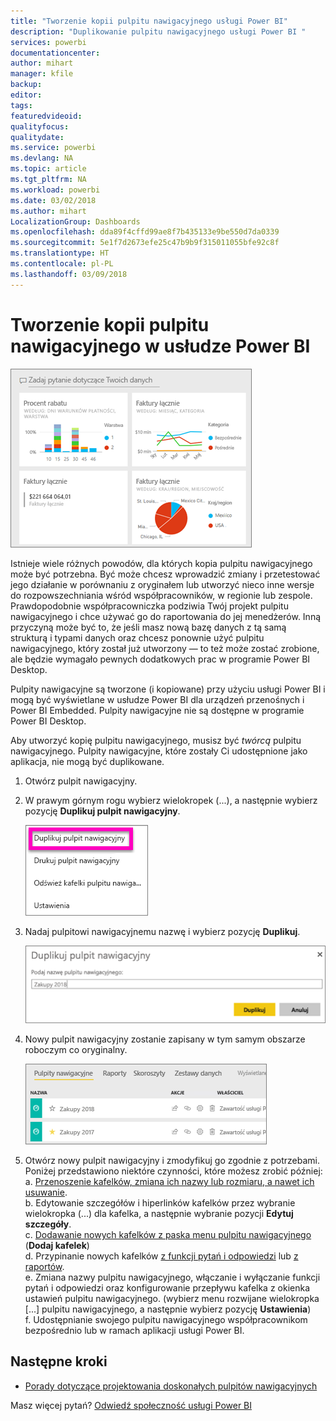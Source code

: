 ```yaml
---
title: "Tworzenie kopii pulpitu nawigacyjnego usługi Power BI"
description: "Duplikowanie pulpitu nawigacyjnego usługi Power BI "
services: powerbi
documentationcenter: 
author: mihart
manager: kfile
backup: 
editor: 
tags: 
featuredvideoid: 
qualityfocus: 
qualitydate: 
ms.service: powerbi
ms.devlang: NA
ms.topic: article
ms.tgt_pltfrm: NA
ms.workload: powerbi
ms.date: 03/02/2018
ms.author: mihart
LocalizationGroup: Dashboards
ms.openlocfilehash: dda89f4cffd99ae8f7b435133e9be550d7da0339
ms.sourcegitcommit: 5e1f7d2673efe25c47b9b9f315011055bfe92c8f
ms.translationtype: HT
ms.contentlocale: pl-PL
ms.lasthandoff: 03/09/2018
---
```

# <a name="create-a-copy-of-a-dashboard-in-power-bi-service"></a>Tworzenie kopii pulpitu nawigacyjnego w usłudze Power BI
![pulpit nawigacyjny](media/service-dashboard-copy/power-bi-dashboard.png)

 Istnieje wiele różnych powodów, dla których kopia pulpitu nawigacyjnego może być potrzebna. Być może chcesz wprowadzić zmiany i przetestować jego działanie w porównaniu z oryginałem lub utworzyć nieco inne wersje do rozpowszechniania wśród współpracowników, w regionie lub zespole. Prawdopodobnie współpracowniczka podziwia Twój projekt pulpitu nawigacyjnego i chce używać go do raportowania do jej menedżerów. Inną przyczyną może być to, że jeśli masz nową bazę danych z tą samą strukturą i typami danych oraz chcesz ponownie użyć pulpitu nawigacyjnego, który został już utworzony — to też może zostać zrobione, ale będzie wymagało pewnych dodatkowych prac w programie Power BI Desktop. 

Pulpity nawigacyjne są tworzone (i kopiowane) przy użyciu usługi Power BI i mogą być wyświetlane w usłudze Power BI dla urządzeń przenośnych i Power BI Embedded.  Pulpity nawigacyjne nie są dostępne w programie Power BI Desktop. 

Aby utworzyć kopię pulpitu nawigacyjnego, musisz być *twórcą* pulpitu nawigacyjnego. Pulpity nawigacyjne, które zostały Ci udostępnione jako aplikacja, nie mogą być duplikowane.

1. Otwórz pulpit nawigacyjny.
2. W prawym górnym rogu wybierz wielokropek (...), a następnie wybierz pozycję **Duplikuj pulpit nawigacyjny**.
   
   ![menu wielokropka](media/service-dashboard-copy/power-bi-dulicate.png)
3. Nadaj pulpitowi nawigacyjnemu nazwę i wybierz pozycję **Duplikuj**. 
   
   ![Okno dialogowe Duplikuj pulpit nawigacyjny](media/service-dashboard-copy/power-bi-name.png)
4. Nowy pulpit nawigacyjny zostanie zapisany w tym samym obszarze roboczym co oryginalny. 
   
   ![Karta pulpitów nawigacyjnych](media/service-dashboard-copy/power-bi-copied.png)

5.    Otwórz nowy pulpit nawigacyjny i zmodyfikuj go zgodnie z potrzebami. Poniżej przedstawiono niektóre czynności, które możesz zrobić później:    
    a. [Przenoszenie kafelków, zmiana ich nazwy lub rozmiaru, a nawet ich usuwanie](service-dashboard-edit-tile.md).  
    b. Edytowanie szczegółów i hiperlinków kafelków przez wybranie wielokropka (...) dla kafelka, a następnie wybranie pozycji **Edytuj szczegóły**.  
    c. [Dodawanie nowych kafelków z paska menu pulpitu nawigacyjnego](service-dashboard-add-widget.md) (**Dodaj kafelek**)  
    d. Przypinanie nowych kafelków [z funkcji pytań i odpowiedzi](service-dashboard-pin-tile-from-q-and-a.md) lub [z raportów](service-dashboard-pin-tile-from-report.md).  
    e. Zmiana nazwy pulpitu nawigacyjnego, włączanie i wyłączanie funkcji pytań i odpowiedzi oraz konfigurowanie przepływu kafelka z okienka ustawień pulpitu nawigacyjnego.  (wybierz menu rozwijane wielokropka [...] pulpitu nawigacyjnego, a następnie wybierz pozycję **Ustawienia**)  
    f. Udostępnianie swojego pulpitu nawigacyjnego współpracownikom bezpośrednio lub w ramach aplikacji usługi Power BI. 


## <a name="next-steps"></a>Następne kroki
* [Porady dotyczące projektowania doskonałych pulpitów nawigacyjnych](service-dashboards-design-tips.md) 

Masz więcej pytań? [Odwiedź społeczność usługi Power BI](http://community.powerbi.com/)

